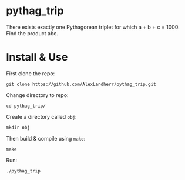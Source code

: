 # pythag_trip
There exists exactly one Pythagorean triplet for which a + b + c = 1000. Find the product abc.

# Install & Use
First clone the repo:
```
git clone https://github.com/AlexLandherr/pythag_trip.git
```
Change directory to repo:
```
cd pythag_trip/
```
Create a directory called `obj`:
```
mkdir obj
```
Then build & compile using `make`:
```
make
```

Run:
```
./pythag_trip
```
